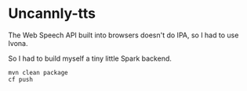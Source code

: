 # Uncannly-tts

The Web Speech API built into browsers doesn't do IPA, so I had to use Ivona.

So I had to build myself a tiny little Spark backend.

```
mvn clean package
cf push
```